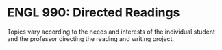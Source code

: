 # ENGL 990: Directed Readings

Topics vary according to the needs and interests of the individual student and the professor directing the reading and writing project.